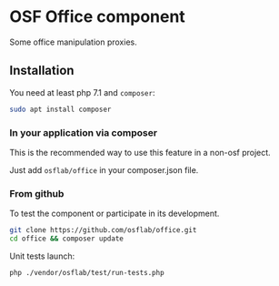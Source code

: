 # OSF Office component

Some office manipulation proxies.

## Installation

You need at least php 7.1 and `composer`:

```bash
sudo apt install composer
```

### In your application via composer

This is the recommended way to use this feature in a non-osf project.

Just add `osflab/office` in your composer.json file.

### From github

To test the component or participate in its development.

```bash
git clone https://github.com/osflab/office.git
cd office && composer update
```

Unit tests launch:

```bash
php ./vendor/osflab/test/run-tests.php
```
